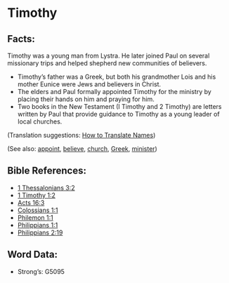 # Timothy

## Facts:

Timothy was a young man from Lystra. He later joined Paul on several missionary trips and helped shepherd new communities of believers.

* Timothy’s father was a Greek, but both his grandmother Lois and his mother Eunice were Jews and believers in Christ.
* The elders and Paul formally appointed Timothy for the ministry by placing their hands on him and praying for him.
* Two books in the New Testament (I Timothy and 2 Timothy) are letters written by Paul that provide guidance to Timothy as a young leader of local churches.

(Translation suggestions: [How to Translate Names](rc://en/ta/man/translate/translate-names))

(See also: [appoint](../kt/appoint.md), [believe](../kt/believe.md), [church](../kt/church.md), [Greek](../names/greek.md), [minister](../kt/minister.md))

## Bible References:

* [1 Thessalonians 3:2](rc://en/tn/help/1th/03/02)
* [1 Timothy 1:2](rc://en/tn/help/1ti/01/02)
* [Acts 16:3](rc://en/tn/help/act/16/03)
* [Colossians 1:1](rc://en/tn/help/col/01/01)
* [Philemon 1:1](rc://en/tn/help/phm/01/01)
* [Philippians 1:1](rc://en/tn/help/php/01/01)
* [Philippians 2:19](rc://en/tn/help/php/02/19)

## Word Data:

* Strong’s: G5095
